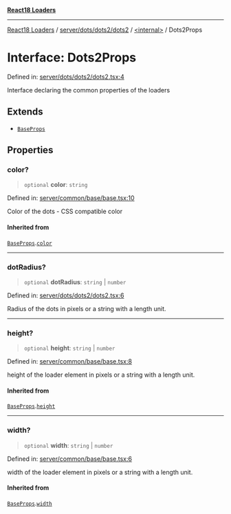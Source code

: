 [**React18 Loaders**](../../../../../../README.md)

***

[React18 Loaders](../../../../../../modules.md) / [server/dots/dots2/dots2](../../README.md) / [\<internal\>](../README.md) / Dots2Props

# Interface: Dots2Props

Defined in: [server/dots/dots2/dots2.tsx:4](https://github.com/react18-tools/turborepo-template/blob/6992f1fb268f2be86edb6d8b62449869be6275d6/lib/src/server/dots/dots2/dots2.tsx#L4)

Interface declaring the common properties of the loaders

## Extends

- [`BaseProps`](../../../../../common/base/base/interfaces/BaseProps.md)

## Properties

### color?

> `optional` **color**: `string`

Defined in: [server/common/base/base.tsx:10](https://github.com/react18-tools/turborepo-template/blob/6992f1fb268f2be86edb6d8b62449869be6275d6/lib/src/server/common/base/base.tsx#L10)

Color of the dots - CSS compatible color

#### Inherited from

[`BaseProps`](../../../../../common/base/base/interfaces/BaseProps.md).[`color`](../../../../../common/base/base/interfaces/BaseProps.md#color)

***

### dotRadius?

> `optional` **dotRadius**: `string` \| `number`

Defined in: [server/dots/dots2/dots2.tsx:6](https://github.com/react18-tools/turborepo-template/blob/6992f1fb268f2be86edb6d8b62449869be6275d6/lib/src/server/dots/dots2/dots2.tsx#L6)

Radius of the dots in pixels or a string with a length unit.

***

### height?

> `optional` **height**: `string` \| `number`

Defined in: [server/common/base/base.tsx:8](https://github.com/react18-tools/turborepo-template/blob/6992f1fb268f2be86edb6d8b62449869be6275d6/lib/src/server/common/base/base.tsx#L8)

height of the loader element in pixels or a string with a length unit.

#### Inherited from

[`BaseProps`](../../../../../common/base/base/interfaces/BaseProps.md).[`height`](../../../../../common/base/base/interfaces/BaseProps.md#height)

***

### width?

> `optional` **width**: `string` \| `number`

Defined in: [server/common/base/base.tsx:6](https://github.com/react18-tools/turborepo-template/blob/6992f1fb268f2be86edb6d8b62449869be6275d6/lib/src/server/common/base/base.tsx#L6)

width of the loader element in pixels or a string with a length unit.

#### Inherited from

[`BaseProps`](../../../../../common/base/base/interfaces/BaseProps.md).[`width`](../../../../../common/base/base/interfaces/BaseProps.md#width)
